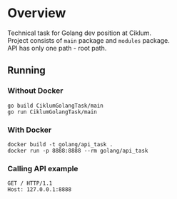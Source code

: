 # Overview
<p> Technical task for Golang dev position at Ciklum. <br>
    Project consists of <code>main</code> package and <code>modules</code> package. <br>
    API has only one path - root path.</p>
    
## Running
### Without Docker
<pre><code>go build CiklumGolangTask/main
go run CiklumGolangTask/main
</code></pre>
### With Docker
<pre><code>docker build -t golang/api_task .
docker run -p 8888:8888 --rm golang/api_task
</code></pre>

### Calling API example
<pre><code>GET / HTTP/1.1 
Host: 127.0.0.1:8888
</code></pre>